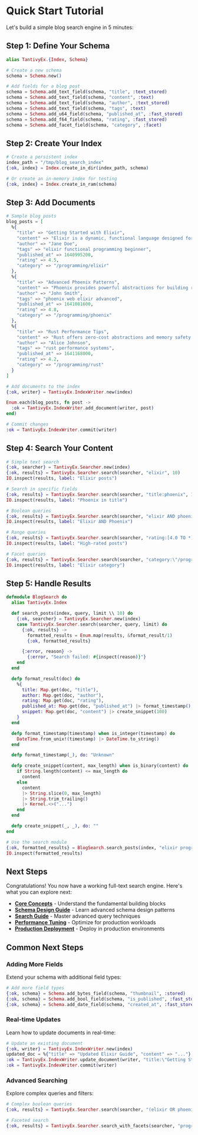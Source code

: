 # Quick Start Tutorial

Let's build a simple blog search engine in 5 minutes:

## Step 1: Define Your Schema

```elixir
alias TantivyEx.{Index, Schema}

# Create a new schema
schema = Schema.new()

# Add fields for a blog post
schema = Schema.add_text_field(schema, "title", :text_stored)
schema = Schema.add_text_field(schema, "content", :text)
schema = Schema.add_text_field(schema, "author", :text_stored)
schema = Schema.add_text_field(schema, "tags", :text)
schema = Schema.add_u64_field(schema, "published_at", :fast_stored)
schema = Schema.add_f64_field(schema, "rating", :fast_stored)
schema = Schema.add_facet_field(schema, "category", :facet)
```

## Step 2: Create Your Index

```elixir
# Create a persistent index
index_path = "/tmp/blog_search_index"
{:ok, index} = Index.create_in_dir(index_path, schema)

# Or create an in-memory index for testing
{:ok, index} = Index.create_in_ram(schema)
```

## Step 3: Add Documents

```elixir
# Sample blog posts
blog_posts = [
  %{
    "title" => "Getting Started with Elixir",
    "content" => "Elixir is a dynamic, functional language designed for building maintainable applications...",
    "author" => "Jane Doe",
    "tags" => "elixir functional programming beginner",
    "published_at" => 1640995200,
    "rating" => 4.5,
    "category" => "/programming/elixir"
  },
  %{
    "title" => "Advanced Phoenix Patterns",
    "content" => "Phoenix provides powerful abstractions for building real-time web applications...",
    "author" => "John Smith",
    "tags" => "phoenix web elixir advanced",
    "published_at" => 1641081600,
    "rating" => 4.8,
    "category" => "/programming/phoenix"
  },
  %{
    "title" => "Rust Performance Tips",
    "content" => "Rust offers zero-cost abstractions and memory safety without garbage collection...",
    "author" => "Alice Johnson",
    "tags" => "rust performance systems",
    "published_at" => 1641168000,
    "rating" => 4.2,
    "category" => "/programming/rust"
  }
]

# Add documents to the index
{:ok, writer} = TantivyEx.IndexWriter.new(index)

Enum.each(blog_posts, fn post ->
  :ok = TantivyEx.IndexWriter.add_document(writer, post)
end)

# Commit changes
:ok = TantivyEx.IndexWriter.commit(writer)
```

## Step 4: Search Your Content

```elixir
# Simple text search
{:ok, searcher} = TantivyEx.Searcher.new(index)
{:ok, results} = TantivyEx.Searcher.search(searcher, "elixir", 10)
IO.inspect(results, label: "Elixir posts")

# Search in specific fields
{:ok, results} = TantivyEx.Searcher.search(searcher, "title:phoenix", 10)
IO.inspect(results, label: "Phoenix in title")

# Boolean queries
{:ok, results} = TantivyEx.Searcher.search(searcher, "elixir AND phoenix", 10)
IO.inspect(results, label: "Elixir AND Phoenix")

# Range queries
{:ok, results} = TantivyEx.Searcher.search(searcher, "rating:[4.0 TO *]", 10)
IO.inspect(results, label: "High-rated posts")

# Facet queries
{:ok, results} = TantivyEx.Searcher.search(searcher, "category:\"/programming/elixir\"", 10)
IO.inspect(results, label: "Elixir category")
```

## Step 5: Handle Results

```elixir
defmodule BlogSearch do
  alias TantivyEx.Index

  def search_posts(index, query, limit \\ 10) do
    {:ok, searcher} = TantivyEx.Searcher.new(index)
    case TantivyEx.Searcher.search(searcher, query, limit) do
      {:ok, results} ->
        formatted_results = Enum.map(results, &format_result/1)
        {:ok, formatted_results}

      {:error, reason} ->
        {:error, "Search failed: #{inspect(reason)}"}
    end
  end

  defp format_result(doc) do
    %{
      title: Map.get(doc, "title"),
      author: Map.get(doc, "author"),
      rating: Map.get(doc, "rating"),
      published_at: Map.get(doc, "published_at") |> format_timestamp(),
      snippet: Map.get(doc, "content") |> create_snippet(100)
    }
  end

  defp format_timestamp(timestamp) when is_integer(timestamp) do
    DateTime.from_unix!(timestamp) |> DateTime.to_string()
  end

  defp format_timestamp(_), do: "Unknown"

  defp create_snippet(content, max_length) when is_binary(content) do
    if String.length(content) <= max_length do
      content
    else
      content
      |> String.slice(0, max_length)
      |> String.trim_trailing()
      |> Kernel.<>("...")
    end
  end

  defp create_snippet(_, _), do: ""
end

# Use the search module
{:ok, formatted_results} = BlogSearch.search_posts(index, "elixir programming")
IO.inspect(formatted_results)
```

## Next Steps

Congratulations! You now have a working full-text search engine. Here's what you can explore next:

- **[Core Concepts](core-concepts.md)** - Understand the fundamental building blocks
- **[Schema Design Guide](schema.md)** - Learn advanced schema design patterns
- **[Search Guide](search.md)** - Master advanced query techniques
- **[Performance Tuning](performance-tuning.md)** - Optimize for production workloads
- **[Production Deployment](production-deployment.md)** - Deploy in production environments

## Common Next Steps

### Adding More Fields

Extend your schema with additional field types:

```elixir
# Add more field types
{:ok, schema} = Schema.add_bytes_field(schema, "thumbnail", :stored)
{:ok, schema} = Schema.add_bool_field(schema, "is_published", :fast_stored)
{:ok, schema} = Schema.add_date_field(schema, "created_at", :fast_stored)
```

### Real-time Updates

Learn how to update documents in real-time:

```elixir
# Update an existing document
{:ok, writer} = TantivyEx.IndexWriter.new(index)
updated_doc = %{"title" => "Updated Elixir Guide", "content" => "..."}
:ok = TantivyEx.IndexWriter.update_document(writer, "title:\"Getting Started with Elixir\"", updated_doc)
:ok = TantivyEx.IndexWriter.commit(writer)
```

### Advanced Searching

Explore complex queries and filters:

```elixir
# Complex boolean queries
{:ok, results} = TantivyEx.Searcher.search(searcher, "(elixir OR phoenix) AND rating:[4.0 TO *]", 10)

# Faceted search
{:ok, results} = TantivyEx.Searcher.search_with_facets(searcher, "programming", ["category", "author"], 10)
```
